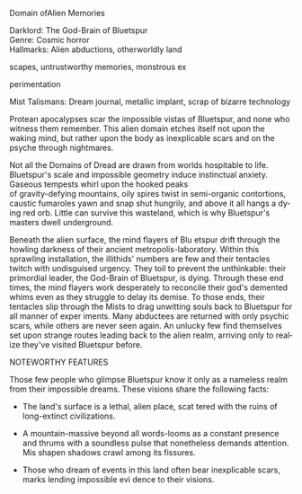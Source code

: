 Domain ofAlien Memories

Darklord: The God-Brain of Bluetspur  
Genre: Cosmic horror  
Hallmarks: Alien abductions, otherworldly land­

scapes, untrustworthy memories, monstrous ex­

perimentation

Mist Talismans: Dream journal, metallic implant, scrap of bizarre technology

Protean apocalypses scar the impossible vistas of Bluetspur, and none who witness them remember. This alien domain etches itself not upon the waking mind, but rather upon the body as inexplicable scars and on the psyche through nightmares.

Not all the Domains of Dread are drawn from worlds hospitable to life. Bluetspur's scale and impossible geometry induce instinctual anxiety. Gaseous tempests whirl upon the hooked peaks  
of gravity-defying mountains, oily spires twist in semi-organic contortions, caustic fumaroles yawn and snap shut hungrily, and above it all hangs a dy­ ing red orb. Little can survive this wasteland, which is why Bluetspur's masters dwell underground.

Beneath the alien surface, the mind flayers of Blu­ etspur drift through the howling darkness of their ancient metropolis-laboratory. Within this sprawling installation, the illithids' numbers are few and their tentacles twitch with undisguised urgency. They toil to prevent the unthinkable: their primordial leader, the God-Brain of Bluetspur, is dying. Through these end times, the mind flayers work desperately to reconcile their god's demented whims even as they struggle to delay its demise. To those ends, their tentacles slip through the Mists to drag unwitting souls back to Bluetspur for all manner of exper­ iments. Many abductees are returned with only psychic scars, while others are never seen again. An unlucky few find themselves set upon strange routes leading back to the alien realm, arriving only to real­ ize they've visited Bluetspur before.

NOTEWORTHY FEATURES

Those few people who glimpse Bluetspur know it only as a nameless realm from their impossible dreams. These visions share the following facts:

-   The land's surface is a lethal, alien place, scat­ tered with the ruins of long-extinct civilizations.
    
-   A mountain-massive beyond all words-looms as a constant presence and thrums with a soundless pulse that nonetheless demands attention. Mis­ shapen shadows crawl among its fissures.
    
-   Those who dream of events in this land often bear inexplicable scars, marks lending impossible evi­ dence to their visions.